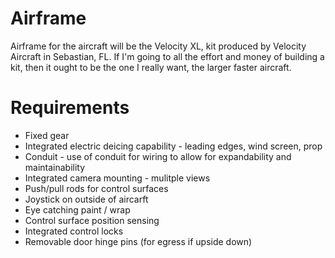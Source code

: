 # Airframe
Airframe for the aircraft will be the Velocity XL, kit produced by Velocity Aircraft in Sebastian, FL.  If I'm going to all the effort and money of building a kit, then it ought to be the one I really want, the larger faster aircraft.

# Requirements
* Fixed gear
* Integrated electric deicing capability - leading edges, wind screen, prop
* Conduit - use of conduit for wiring to allow for expandability and maintainability
* Integrated camera mounting - mulitple views
* Push/pull rods for control surfaces
* Joystick on outside of aircarft 
* Eye catching paint / wrap
* Control surface position sensing
* Integrated control locks
* Removable door hinge pins (for egress if upside down)
